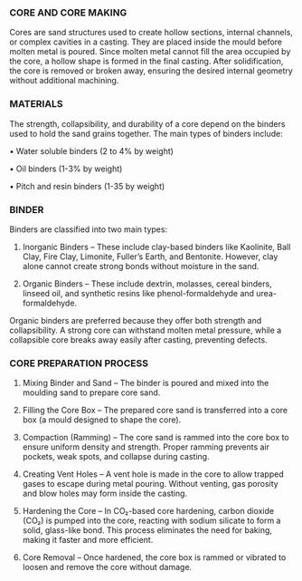 ### CORE AND CORE MAKING

Cores are sand structures used to create hollow sections, internal channels, or complex cavities in a casting. They are placed inside the mould before molten metal is poured. Since molten metal cannot fill the area occupied by the core, a hollow shape is formed in the final casting. After solidification, the core is removed or broken away, ensuring the desired internal geometry without additional machining.

### MATERIALS

The strength, collapsibility, and durability of a core depend on the binders used to hold the sand grains together. The main types of binders include:

•	Water soluble binders (2 to 4% by weight)

•	Oil binders (1-3% by weight)

•	Pitch and resin binders (1-35 by weight)

### BINDER

Binders are classified into two main types:

1.	Inorganic Binders – These include clay-based binders like Kaolinite, Ball Clay, Fire Clay, Limonite, Fuller’s Earth, and Bentonite. However, clay alone cannot create strong bonds without moisture in the sand.

2.	Organic Binders – These include dextrin, molasses, cereal binders, linseed oil, and synthetic resins like phenol-formaldehyde and urea-formaldehyde.

Organic binders are preferred because they offer both strength and collapsibility. A strong core can withstand molten metal pressure, while a collapsible core breaks away easily after casting, preventing defects.

### CORE PREPARATION PROCESS

1.	Mixing Binder and Sand – The binder is poured and mixed into the moulding sand to prepare core sand.

2.	Filling the Core Box – The prepared core sand is transferred into a core box (a mould designed to shape the core).

3.	Compaction (Ramming) – The core sand is rammed into the core box to ensure uniform density and strength. Proper ramming prevents air pockets, weak spots, and collapse during casting.	

4.	Creating Vent Holes – A vent hole is made in the core to allow trapped gases to escape during metal pouring. Without venting, gas porosity and blow holes may form inside the casting.

5.	Hardening the Core – In CO₂-based core hardening, carbon dioxide (CO₂) is pumped into the core, reacting with sodium silicate to form a solid, glass-like bond. This process eliminates the need for baking, making it faster and more efficient.

6.	Core Removal – Once hardened, the core box is rammed or vibrated to loosen and remove the core without damage.
